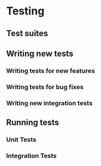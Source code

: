 # Testing



## Test suites


## Writing new tests


### Writing tests for new features


### Writing tests for bug fixes


### Writing new integration tests



## Running tests

### Unit Tests


### Integration Tests


